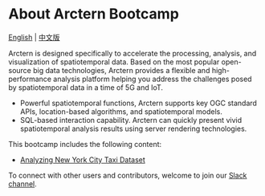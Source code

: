# About Arctern Bootcamp

[English](README.md) | [中文版](CN_README.md)

Arctern is designed specifically to accelerate the processing, analysis, and visualization of spatiotemporal data. Based on the most popular open-source big data technologies, Arctern provides a flexible and high-performance analysis platform helping you address the challenges posed by spatiotemporal data in a time of 5G and IoT.

- Powerful spatiotemporal functions, Arctern supports key OGC standard APIs, location-based algorithms, and spatiotemporal models.
- SQL-based interaction capability. Arctern can quickly present vivid spatiotemporal analysis results using server rendering technologies.



This bootcamp includes the following content:

- [Analyzing New York City Taxi Dataset](./nytaxi_en)

To connect with other users and contributors, welcome to join our [Slack channel](https://join.slack.com/t/arctern-io/shared_invite/zt-e0yxka0h-RIo1spnKyLQhdwfWwygjYA).